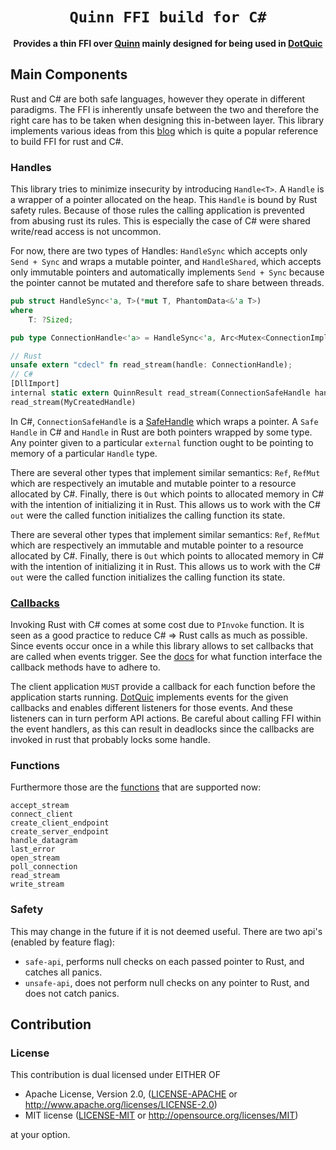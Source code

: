 <!-- Allow this file to not have a first line heading -->
<!-- markdownlint-disable-file MD041 -->

<!-- inline html -->
<!-- markdownlint-disable-file MD033 -->

<div align="center">

# `Quinn FFI build for C#`

**Provides a thin FFI over [Quinn][Quinn] mainly designed for being used in [DotQuic][DotQuic]**
  
</div>


## Main Components

Rust and C# are both safe languages, however they operate in different paradigms. 
The FFI is inherently unsafe between the two and therefore the right care has to be taken when designing this in-between layer. 
This library implements various ideas from this [blog][blog] which is quite a popular reference to build FFI for rust and C#.  

### Handles
This library tries to minimize insecurity by introducing `Handle<T>`. A `Handle` is a wrapper of a pointer allocated on the heap. This `Handle` is bound by Rust safety rules. Because of those rules the calling application is prevented from abusing rust its rules. This is especially the case of C# were shared write/read access is not uncommon. 

For now, there are two types of Handles: `HandleSync` which accepts only `Send + Sync` and wraps a mutable pointer, and `HandleShared`, which accepts only immutable pointers and automatically implements `Send + Sync` because the pointer cannot be mutated and therefore safe to share between threads. 

```rust 
pub struct HandleSync<'a, T>(*mut T, PhantomData<&'a T>)
where
    T: ?Sized;

pub type ConnectionHandle<'a> = HandleSync<'a, Arc<Mutex<ConnectionImpl>>>;

// Rust
unsafe extern "cdecl" fn read_stream(handle: ConnectionHandle);
// C#
[DllImport]
internal static extern QuinnResult read_stream(ConnectionSafeHandle handle);
read_stream(MyCreatedHandle)
```
In C#, `ConnectionSafeHandle` is a [SafeHandle][SafeHandle] which wraps a pointer.
A `Safe Handle` in C# and `Handle` in Rust are both pointers wrapped by some type.
Any pointer given to a particular `external` function ought to be pointing to memory of a particular `Handle` type.

There are several other types that implement similar semantics: `Ref`, `RefMut` which are respectively an imutable and mutable pointer to a resource allocated by C#. 
Finally, there is `Out` which points to allocated memory in C# with the intention of initializing it in Rust. 
This allows us to work with the C# `out` were the called function initializes the calling function its state. 

There are several other types that implement similar semantics: `Ref`, `RefMut` which are respectively an immutable and mutable pointer to a resource allocated by C#. Finally, there is `Out` which points to allocated memory in C# with the intention of initializing it in Rust. This allows us to work with the C# `out` were the called function initializes the calling function its state.

### [Callbacks][callbacks]

Invoking Rust with C# comes at some cost due to `PInvoke` function. It is seen as a good practice to reduce C# => Rust calls as much as possible. Since events occur once in a while this library allows to set callbacks that are called when events trigger.  See the [docs][callbacks] for what function interface the callback methods have to adhere to. 

The client application `MUST` provide a callback for each function before the application starts running. [DotQuic][DotQuic] implements events for the given callbacks and enables different listeners for those events. And these listeners can in turn perform API actions. Be careful about calling FFI within the event handlers, as this can result in deadlocks since the callbacks are invoked in rust that probably locks some handle. 

### Functions
Furthermore those are the [functions][functions] that are supported now: 
```
accept_stream
connect_client
create_client_endpoint
create_server_endpoint
handle_datagram	
last_error
open_stream	
poll_connection	
read_stream
write_stream
```

### Safety

This may change in the future if it is not deemed useful. There are two api's (enabled by feature flag): 
- `safe-api`, performs null checks on each passed pointer to Rust, and catches all panics. 
- `unsafe-api`, does not perform null checks on any pointer to Rust, and does not catch panics. 


## Contribution


### License

This contribution is dual licensed under EITHER OF

* Apache License, Version 2.0, ([LICENSE-APACHE](LICENSE-APACHE) or <http://www.apache.org/licenses/LICENSE-2.0>)
* MIT license ([LICENSE-MIT](LICENSE-MIT) or <http://opensource.org/licenses/MIT>)

at your option.

[callbacks]: /ffi/bindings/callbacks/index.html
[functions]: /ffi/bindings/index.html
[Quinn]: https://github.com/quinn-rs/quinn
[QUIC]: https://en.wikipedia.org/wiki/QUIC
[DotQuic]: https://github.com/TimonPost/dot-sharp
[SafeHandle]: https://docs.microsoft.com/en-us/dotnet/api/system.runtime.interopservices.safehandle?view=net-6.0
[blog]: https://blog.datalust.co/rust-at-datalust-how-we-integrate-rust-with-csharp/